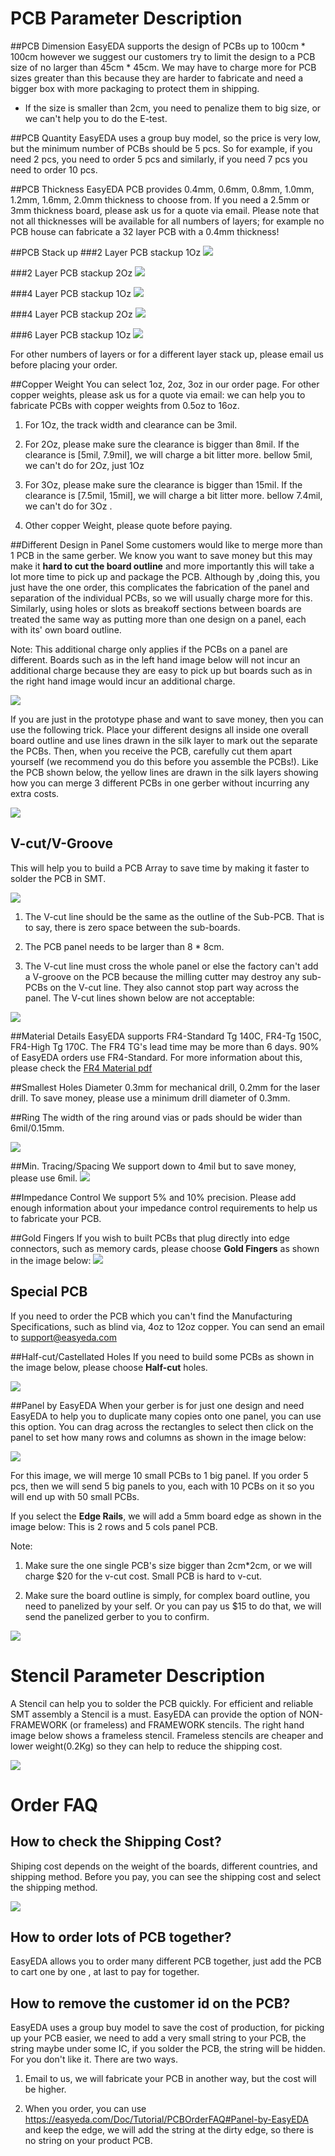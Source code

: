 
# PCB Parameter Description
##PCB Dimension
EasyEDA supports the design of PCBs up to 100cm * 100cm however we suggest our customers try to limit the design to a PCB size of no larger than 45cm * 45cm. We may have to charge more for PCB sizes greater than this because they are harder to fabricate and need a bigger box with more packaging to protect them in shipping.
 
* If the size is smaller than 2cm, you need to penalize them to big size, or we can't help you to do the E-test.
 

##PCB Quantity
 EasyEDA uses a group buy model, so the price is very low, but the minimum number of PCBs should be 5 pcs. So for example, if you need 2 pcs, you need to order 5 pcs and similarly, if you need 7 pcs you need to order 10 pcs. 
 
##PCB Thickness
   EasyEDA PCB provides 0.4mm, 0.6mm, 0.8mm, 1.0mm, 1.2mm, 1.6mm, 2.0mm thickness to choose from. If you need a 2.5mm or 3mm thickness board, please ask us for a quote via email.  Please note that not all thicknesses will be available for all numbers of layers; for example no PCB house can fabricate a 32 layer PCB with a 0.4mm thickness!


##PCB Stack up
  ###2 Layer PCB stackup 1Oz
![](images/2layerStackupPCB.png)  
 

###2 Layer PCB stackup 2Oz
![](images/2layerStackupPCB2oz.png)  


 ###4 Layer PCB stackup 1Oz
![](images/4layerStackupPCB1oz.png) 

###4 Layer PCB stackup 2Oz
![](images/4layerStackupPCB2oz.png) 

###6 Layer PCB stackup 1Oz
![](images/6layerStackupPCB1oz.png) 

For other numbers of layers or for a different layer stack up, please email us before placing your order.


##Copper Weight
  You can select 1oz, 2oz, 3oz in our order page. For other copper weights, please ask us for a quote via email: we can help you to fabricate PCBs with copper weights from 0.5oz to 16oz.
  
  1. For 1Oz, the track width and clearance can be 3mil. 
   
  2. For 2Oz, please make sure the clearance is bigger than 8mil. If the clearance is [5mil, 7.9mil], we will charge a bit litter more. bellow 5mil, we can't do for 2Oz, just 1Oz 

  3. For 3Oz, please make sure the clearance is bigger than 15mil. If the clearance is [7.5mil, 15mil], we will charge a bit litter more. bellow 7.4mil, we can't do for 3Oz .
  4. Other copper Weight, please quote before paying.




##Different Design in Panel 
Some customers would like to merge more than 1 PCB in the same gerber. We know you want to save money but this may make it **hard to cut the board outline** and more importantly this will take a lot more time to pick up and package the PCB. Although by ,doing this, you just have the one order, this complicates the fabrication of the panel and separation of the individual PCBs, so we will usually charge more for this. Similarly, using holes or slots as breakoff sections between boards are treated the same way as putting more than one design on a panel, each with its' own board outline. 
 
Note: This additional charge only applies if the PCBs on a panel are different. Boards such as in the left hand image below will not incur an additional charge because they are easy to pick up but boards such as in the right hand image would incur an additional charge.
 
 ![](images/DiffirentPCB.png)  


If you are just in the prototype phase and want to save money, then you can use the following trick. Place your different designs all inside one overall board outline and use lines drawn in the silk layer to mark out the separate the PCBs. Then, when you receive the PCB, carefully cut them apart yourself (we recommend you do this before you assemble the PCBs!). Like the PCB shown below, the yellow lines are drawn in the silk layers showing how you can merge 3 different PCBs in one gerber without incurring any extra costs.

![](images/silklayerPCB.png)  

## V-cut/V-Groove
  
   This will help you to build a PCB Array to save time by making it faster to solder the PCB in SMT. 
   
 ![](images/V-cut-v-groove.png)  

  1.  The V-cut line should be the same as the outline of the Sub-PCB. That is to say, there is zero space between the sub-boards.

  2.  The PCB panel needs to be larger than 8 * 8cm.
  
  3.  The V-cut line must cross the whole panel or else the factory can't add a V-groove on the PCB because the milling cutter may destroy any sub-PCBs on the V-cut line. They also cannot stop part way across the panel. The V-cut lines shown below are not acceptable:
   
 ![](images/NoOKV-CUT.png)  
     

##Material Details
  EasyEDA supports FR4-Standard Tg 140C, FR4-Tg 150C, FR4-High Tg 170C. The FR4 TG's lead time may be more than 6 days. 90% of EasyEDA orders use FR4-Standard. For more information about this, please check the [FR4 Material pdf](images/FR4-material.pdf "FR4 material")

##Smallest Holes Diameter
   0.3mm for mechanical drill, 0.2mm for the laser drill. To save money, please use a minimum drill diameter of 0.3mm.

##Ring
 The width of the ring around vias or pads should be wider than 6mil/0.15mm.
 
![](images/Ring-via.png)  


##Min. Tracing/Spacing
 We support down to 4mil but to save money, please use 6mil. 
![](images/clearance.png)  

##Impedance Control
 We support 5% and 10% precision. Please add enough information about your impedance control requirements to help us to fabricate your PCB.

##Gold Fingers
If you wish to built PCBs that plug directly into edge connectors, such as memory cards, please choose **Gold Fingers** as shown in the image below:
![](images/Gold-Fingers.png)  

## Special PCB
  If you need to order the PCB which you can't find the Manufacturing Specifications, such as blind via, 4oz to 12oz copper. You can send an email to support@easyeda.com

##Half-cut/Castellated Holes
If you need to build some PCBs as shown in the image below, please choose **Half-cut** holes.

![](images/Half-cut-Castellated-Holes.png)

##Panel by EasyEDA
 When your gerber is for just one design and need EasyEDA to help you to duplicate many copies onto one panel, you can use this option.
   You can drag across the rectangles to select then click on the panel to set how many rows and columns as shown in the image below:

![](images/Panel.png)

For this image, we will merge 10 small PCBs to 1 big panel. If you order 5 pcs, then we will send 5 big panels to you, each with 10 PCBs on it so you will end up with 50 small PCBs.

If you select the **Edge Rails**, we will add a 5mm board edge as shown in the image below:
This is 2 rows and 5 cols panel PCB.


 Note:    
 1. Make sure the one single PCB's size bigger than 2cm*2cm, or we will charge $20 for the v-cut cost. Small PCB is hard to v-cut.
  
 2. Make sure the board outline is simply, for complex board outline, you need to panelized by your self. Or you can pay us $15 to do that, we will send the panelized gerber to you to confirm.
      

![](images/V-cut-v-groove.png) 

# Stencil Parameter Description
A Stencil can help you to solder the PCB quickly. For efficient and reliable SMT assembly a Stencil is a must.
EasyEDA can provide the option of NON-FRAMEWORK (or frameless) and FRAMEWORK stencils.
The right hand image below shows a frameless stencil. Frameless stencils are cheaper and lower weight(0.2Kg) so they can help to reduce the shipping cost.

![](images/stencil.png)  

 

# Order FAQ

## How to check the Shipping Cost?

Shiping cost depends on the weight of the boards, different countries, and shipping method. Before you pay, you can see the shipping cost and select the shipping method.

![](images/shippingcost.png)


## How to order lots of PCB together?

EasyEDA allows you to order many different PCB together,  just add the PCB to cart one by one , at last to pay for together.


## How to remove the customer id on the PCB?
EasyEDA uses a group buy model to save the cost of production, for picking up your PCB easier, we need to add a very small string to your PCB, the string maybe under some IC, if you solder the PCB, the string will be hidden. For you don't like it. There are two ways.

1. Email to us, we will fabricate your PCB in another way, but the cost  will be higher.

2. When you order, you can use https://easyeda.com/Doc/Tutorial/PCBOrderFAQ#Panel-by-EasyEDA and keep the edge, we will add the string at the dirty edge, so there is no string on your product PCB.







